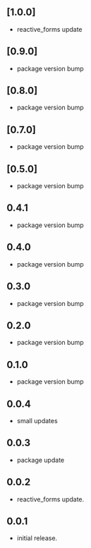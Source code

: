 ## [1.0.0]
* reactive_forms update

## [0.9.0]
* package version bump

## [0.8.0]
* package version bump

## [0.7.0]
* package version bump

## [0.5.0]
* package version bump

## 0.4.1

* package version bump

## 0.4.0

* package version bump

## 0.3.0

* package version bump

## 0.2.0

* package version bump

## 0.1.0

* package version bump

## 0.0.4

* small updates

## 0.0.3

* package update

## 0.0.2

* reactive_forms update.

## 0.0.1

* initial release.
